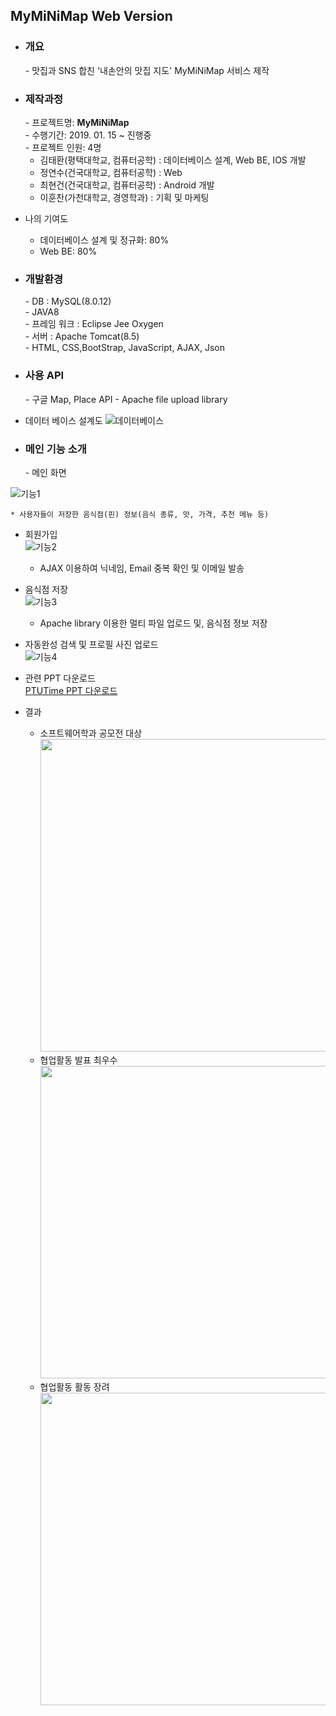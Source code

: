 ## MyMiNiMap Web Version
- <h3>개요</h3>
  - 맛집과 SNS 합친 '내손안의 맛집 지도' MyMiNiMap 서비스 제작 
  
- <h3>제작과정</h3>
  - 프로젝트명: <b>MyMiNiMap</b> <br>
  - 수행기간:  2019. 01. 15 ~ 진행중 <br>
  - 프로젝트 인원:  4명
  
     + 김태환(평택대학교, 컴퓨터공학) : 데이터베이스 설계, Web BE, IOS 개발 <br>
     + 정연수(건국대학교, 컴퓨터공학) : Web <br>
     + 최현건(건국대학교, 컴퓨터공학) : Android 개발 <br>
     + 이훈찬(가천대학교, 경영학과) : 기획 및 마케팅 <br>
 - 나의 기여도
     + 데이터베이스 설계 및 정규화: 80%
     + Web BE: 80%
  
- <h3>개발환경</h3>
  - DB : MySQL(8.0.12) <br>
  - JAVA8 <br>
  - 프레임 워크 : Eclipse Jee Oxygen <br>
  - 서버 : Apache Tomcat(8.5) <br>
  - HTML, CSS,BootStrap, JavaScript, AJAX, Json <br>

- <h3>사용 API</h3>
  - 구글 Map, Place API
  - Apache file upload library
  
- 데이터 베이스 설계도
![데이터베이스](http://112.149.7.38:8090/Final_Minimap/php/minidb.png)
- <h3>메인 기능 소개</h3>
  - 메인 화면 <br>
![기능1](http://112.149.7.38:8090/Final_Minimap/php/main.gif)

    * 사용자들이 저장한 음식점(핀) 정보(음식 종류, 맛, 가격, 추천 메뉴 등)
  - 회원가입 <br>
![기능2](http://112.149.7.38:8090/Final_Minimap/php/join.gif)

    * AJAX 이용하여 닉네임, Email 중복 확인 및 이메일 발송
  - 음식점 저장 <br>
![기능3](http://112.149.7.38:8090/Final_Minimap/php/save.gif)

    * Apache library 이용한 멀티 파일 업로드 및, 음식점 정보 저장
  - 자동완성 검색 및 프로필 사진 업로드 <br>
![기능4](http://112.149.7.38:8090/Final_Minimap/php/profile.gif)


- 관련 PPT 다운로드 <br>
[PTUTime PPT 다운로드](http://112.149.7.38:8090/Final_Minimap/Download/PTUtime.jsp) 

- 결과 <br>
  - 소프트웨어학과 공모전 대상 <br>
<img src="http://112.149.7.38:8090/Final_Minimap/php/PTUtime1.jpg" width="500" height="500"><br>
  - 협업활동 발표 최우수 <br>
<img src="http://112.149.7.38:8090/Final_Minimap/php/PTUtime3.jpg" width="500" height="500"><br>
  - 협업활동 활동 장려 <br>
<img src="http://112.149.7.38:8090/Final_Minimap/php/PTUtime2.jpg" width="500" height="500"><br>

